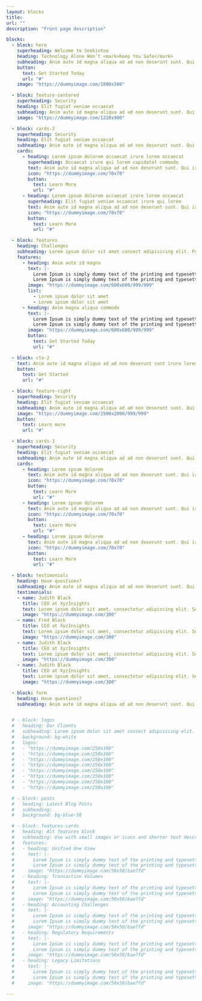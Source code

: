 ```yaml
---
layout: blocks
title:
url: ""
description: "Front page description"

blocks:
  - block: hero
    superheading: Welcome to Seekintoo
    heading: Technology Alone Won’t <mark>Keep You Safe</mark>
    subheading: Anim aute id magna aliqua ad ad non deserunt sunt. Qui irure qui lorem cupidatat commodo. Elit sunt amet fugiat veniam occaecat fugiat aliqua ad ad non deserunt sunt.
    button:
      text: Get Started Today
      url: "#"
    image: "https://dummyimage.com/1000x500"

  - block: feature-centered
    superheading: Security
    heading: Elit fugiat veniam occaecat
    subheading: Anim aute id magna aliqua ad ad non deserunt sunt. Qui irure qui lorem cupidatat commodo. Elit sunt amet fugiat veniam occaecat fugiat aliqua ad ad non deserunt sunt.
    image: "https://dummyimage.com/1220x900"

  - block: cards-2
    superheading: Security
    heading: Elit fugiat veniam occaecat
    subheading: Anim aute id magna aliqua ad ad non deserunt sunt. Qui irure qui lorem cupidatat commodo. Elit sunt amet fugiat veniam occaecat fugiat aliqua ad ad non deserunt sunt.
    cards:
      - heading: Lorem ipsum dolorem occaecat irure lorem occaecat
        superheading: Occaecat irure qui lorem cupidatat commodo
        text: Anim aute id magna aliqua ad ad non deserunt sunt. Qui irure qui lorem cupidatat commodo. Elit sunt amet fugiat veniam occaecat fugiat aliqua ad ad non deserunt sunt.
        icon: "https://dummyimage.com/70x70"
        button:
          text: Learn More
          url: "#"
      - heading: Lorem ipsum dolorem occaecat irure lorem occaecat
        superheading: Elit fugiat veniam occaecat irure qui lorem
        text: Anim aute id magna aliqua ad ad non deserunt sunt. Qui irure qui lorem cupidatat commodo. Elit sunt amet fugiat veniam occaecat fugiat aliqua ad ad non deserunt sunt.
        icon: "https://dummyimage.com/70x70"
        button:
          text: Learn More
          url: "#"

  - block: features
    heading: Challenges
    subheading: Lorem ipsum dolor sit amet consect adipisicing elit. Possimus magnam voluptatum cupiditate veritatis in accusamus quisquam.
    features:
      - heading: Anim aute id magna
        text: |-
          Lorem Ipsum is simply dummy text of the printing and typesetting industry.
          Lorem Ipsum is simply dummy text of the printing and typesetting industry.
        image: "https://dummyimage.com/600x600/999/999"
        list:
          - Lorem ipsum dolor sit amet
          - Lorem ipsum dolor sit amet
      - heading: Anim magna aliqua commodo
        text: |-
          Lorem Ipsum is simply dummy text of the printing and typesetting industry.
          Lorem Ipsum is simply dummy text of the printing and typesetting industry.
        image: "https://dummyimage.com/600x600/999/999"
        button:
          text: Get Started Today
          url: "#"

  - block: cta-2
    text: Anim aute id magna aliqua ad ad non deserunt sunt irure lorem.
    button:
      text: Get Started
      url: "#"

  - block: feature-right
    superheading: Security
    heading: Elit fugiat veniam occaecat
    subheading: Anim aute id magna aliqua ad ad non deserunt sunt. Qui irure qui lorem cupidatat commodo. Elit sunt amet fugiat veniam occaecat fugiat aliqua ad ad non deserunt sunt.
    image: "https://dummyimage.com/2500x2000/999/999"
    button:
      text: Learn more
      url: "#"

  - block: cards-3
    superheading: Security
    heading: Elit fugiat veniam occaecat
    subheading: Anim aute id magna aliqua ad ad non deserunt sunt. Qui irure qui lorem cupidatat commodo. Elit sunt amet fugiat veniam occaecat fugiat aliqua ad ad non deserunt sunt.
    cards:
      - heading: Lorem ipsum dolorem
        text: Anim aute id magna aliqua ad ad non deserunt sunt. Qui irure qui lorem cupidatat commodo. Elit sunt amet fugiat veniam occaecat fugiat aliqua ad ad non deserunt sunt.
        icon: "https://dummyimage.com/70x70"
        button:
          text: Learn More
          url: "#"
      - heading: Lorem ipsum dolorem
        text: Anim aute id magna aliqua ad ad non deserunt sunt. Qui irure qui lorem cupidatat commodo. Elit sunt amet fugiat veniam occaecat fugiat aliqua ad ad non deserunt sunt.
        icon: "https://dummyimage.com/70x70"
        button:
          text: Learn More
          url: "#"
      - heading: Lorem ipsum dolorem
        text: Anim aute id magna aliqua ad ad non deserunt sunt. Qui irure qui lorem cupidatat commodo. Elit sunt amet fugiat veniam occaecat fugiat aliqua ad ad non deserunt sunt.
        icon: "https://dummyimage.com/70x70"
        button:
          text: Learn More
          url: "#"

  - block: testimonials
    heading: Have questions?
    subheading: Anim aute id magna aliqua ad ad non deserunt sunt. Qui irure qui lorem cupidatat commodo. Elit sunt amet fugiat veniam occaecat fugiat aliqua ad ad non deserunt sunt.
    testimonials:
    - name: Judith Black
      title: CEO at XyzInsights
      text: Lorem ipsum dolor sit amet, consectetur adipiscing elit. Sed urna nulla vitae laoreet augue. Amet feugiat est integer dolor auctor adipiscing nunc urna, sit.
      image: "https://dummyimage.com/300"
    - name: Fred Black
      title: CEO at XyzInsights
      text: Lorem ipsum dolor sit amet, consectetur adipiscing elit. Sed urna nulla vitae laoreet augue. Amet feugiat est integer dolor auctor adipiscing nunc urna, sit.
      image: "https://dummyimage.com/300"
    - name: Judith Black
      title: CEO at XyzInsights
      text: Lorem ipsum dolor sit amet, consectetur adipiscing elit. Sed urna nulla vitae laoreet augue. Amet feugiat est integer dolor auctor adipiscing nunc urna, sit.
      image: "https://dummyimage.com/300"
    - name: Judith Black
      title: CEO at XyzInsights
      text: Lorem ipsum dolor sit amet, consectetur adipiscing elit. Sed urna nulla vitae laoreet augue. Amet feugiat est integer dolor auctor adipiscing nunc urna, sit.
      image: "https://dummyimage.com/300"

  - block: form
    heading: Have questions?
    subheading: Anim aute id magna aliqua ad ad non deserunt sunt. Qui irure qui lorem cupidatat commodo. Elit sunt amet fugiat veniam occaecat fugiat aliqua ad ad non deserunt sunt.


  # - block: logos
  #   heading: Our Clients
  #   subheading: Lorem ipsum dolor sit amet consect adipisicing elit. Possimus magnam voluptatum cupiditate veritatis in accusamus quisquam.
  #   background: bg-white
  #   logos:
  #   - "https://dummyimage.com/250x100"
  #   - "https://dummyimage.com/250x100"
  #   - "https://dummyimage.com/250x100"
  #   - "https://dummyimage.com/250x100"
  #   - "https://dummyimage.com/250x100"
  #   - "https://dummyimage.com/250x100"
  #   - "https://dummyimage.com/250x100"
  #   - "https://dummyimage.com/250x100"

  # - block: posts
  #   heading: Latest Blog Posts
  #   subheading:
  #   background: bg-blue-50

  # - block: features-cards
  #   heading: Alt features block
  #   subheading: Use with small images or icons and shorter text descriptions
  #   features:
  #   - heading: Unified One View
  #     text: |-
  #       Lorem Ipsum is simply dummy text of the printing and typesetting industry.
  #       Lorem Ipsum is simply dummy text of the printing and typesetting industry.
  #     image: "https://dummyimage.com/50x50/bae7fd"
  #   - heading: Transaction Volumes
  #     text: |-
  #       Lorem Ipsum is simply dummy text of the printing and typesetting industry.
  #       Lorem Ipsum is simply dummy text of the printing and typesetting industry.
  #     image: "https://dummyimage.com/50x50/bae7fd"
  #   - heading: Accounting Challenges
  #     text: |-
  #       Lorem Ipsum is simply dummy text of the printing and typesetting industry.
  #       Lorem Ipsum is simply dummy text of the printing and typesetting industry.
  #     image: "https://dummyimage.com/50x50/bae7fd"
  #   - heading: Regulatory Requirements
  #     text: |-
  #       Lorem Ipsum is simply dummy text of the printing and typesetting industry.
  #       Lorem Ipsum is simply dummy text of the printing and typesetting industry.
  #     image: "https://dummyimage.com/50x50/bae7fd"
  #   - heading: Legacy Limitations
  #     text: |-
  #       Lorem Ipsum is simply dummy text of the printing and typesetting industry.
  #       Lorem Ipsum is simply dummy text of the printing and typesetting industry.
  #     image: "https://dummyimage.com/50x50/bae7fd"

---
```

